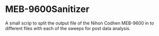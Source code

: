# MEB-9600Sanitizer
A small scrip to split the output file of the Nihon Codhen MEB-9600 in to different files with each of the sweeps for post data analysis.

